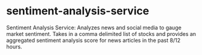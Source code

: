 # sentiment-analysis-service
Sentiment Analysis Service: Analyzes news and social media to gauge market sentiment.
Takes in a comma delimited list of stocks and provides an aggregated sentiment analysis score for news articles in the past 8/12 hours.
